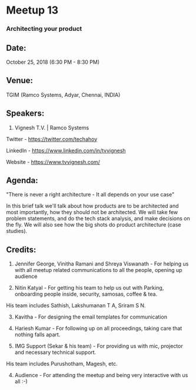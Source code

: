 # Meetup 13

### Architecting your product

## Date:
October 25, 2018 (6:30 PM - 8:30 PM)

## Venue:
TGIM (Ramco Systems, Adyar, Chennai, INDIA)

## Speakers:

1. Vignesh T.V. | Ramco Systems

Twitter - https://twitter.com/techahoy

LinkedIn - https://www.linkedin.com/in/tvvignesh

Website - https://www.tvvignesh.com/


## Agenda:

"There is never a right architecture - It all depends on your use case"

In this brief talk we'll talk about how products are to be architected and most importantly, how they should not be architected. We will take few problem statements, and do the tech stack analysis, and make decisions on the fly. We will also see how the big shots do product architecture (case studies).

## Credits:

1. Jennifer George, Vinitha Ramani and Shreya Viswanath - For helping us with all meetup related communications to all the people, opening up audience

2. Nitin Katyal - For getting his team to help us out with Parking, onboarding people inside, security, samosas, coffee & tea.

  His team includes Sathish, Lakshumanan T A, Sriram S N.

3. Kavitha - For designing the email templates for communication

2. Hariesh Kumar - For following up on all proceedings, taking care that nothing falls apart.

3. IMG Support (Sekar & his team) - For providing us with mic, projector and necessary technical support.

  His team includes Purushotham, Magesh, etc.

4. Audience - For attending the meetup and being very interactive with us all :-)